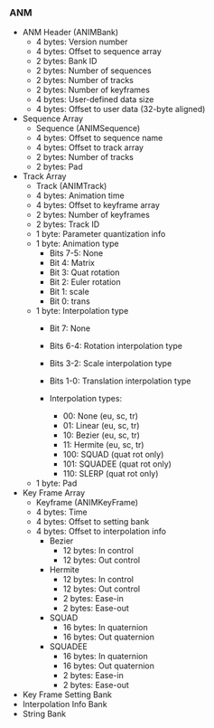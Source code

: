 ### ANM
- ANM Header (ANIMBank)
    - 4 bytes: Version number
    - 4 bytes: Offset to sequence array
    - 2 bytes: Bank ID
    - 2 bytes: Number of sequences
    - 2 bytes: Number of tracks
    - 2 bytes: Number of keyframes
    - 4 bytes: User-defined data size
    - 4 bytes: Offset to user data (32-byte aligned)
- Sequence Array
    - Sequence (ANIMSequence)
    - 4 bytes: Offset to sequence name
    - 4 bytes: Offset to track array
    - 2 bytes: Number of tracks
    - 2 bytes: Pad
- Track Array
    - Track (ANIMTrack)
    - 4 bytes: Animation time
    - 4 bytes: Offset to keyframe array
    - 2 bytes: Number of keyframes
    - 2 bytes: Track ID
    - 1 byte: Parameter quantization info
    - 1 byte: Animation type 
        - Bits 7-5: None
        - Bit 4: Matrix
        - Bit 3: Quat rotation
        - Bit 2: Euler rotation
        - Bit 1: scale
        - Bit 0: trans
    - 1 byte: Interpolation type
        - Bit 7: None
        - Bits 6-4: Rotation interpolation type
        - Bits 3-2: Scale interpolation type
        - Bits 1-0: Translation interpolation type

        - Interpolation types:
            - 00: None (eu, sc, tr)
            - 01: Linear (eu, sc, tr)
            - 10: Bezier (eu, sc, tr)
            - 11: Hermite (eu, sc, tr)
            - 100: SQUAD (quat rot only)
            - 101: SQUADEE (quat rot only)
            - 110: SLERP (quat rot only)
    - 1 byte: Pad
- Key Frame Array
    - Keyframe (ANIMKeyFrame)
    - 4 bytes: Time
    - 4 bytes: Offset to setting bank
    - 4 bytes: Offset to interpolation info
        - Bezier
            - 12 bytes: In control
            - 12 bytes: Out control
        - Hermite
            - 12 bytes: In control
            - 12 bytes: Out control
            - 2 bytes: Ease-in
            - 2 bytes: Ease-out
        - SQUAD
            - 16 bytes: In quaternion
            - 16 bytes: Out quaternion
        - SQUADEE
            - 16 bytes: In quaternion
            - 16 bytes: Out quaternion
            - 2 bytes: Ease-in
            - 2 bytes: Ease-out
- Key Frame Setting Bank
- Interpolation Info Bank
- String Bank